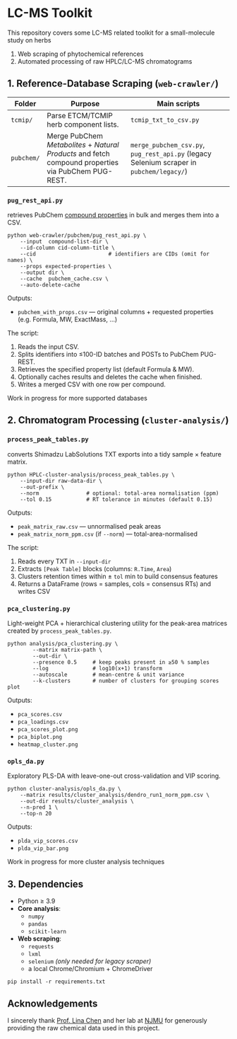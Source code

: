 # LC-MS Toolkit

This repository covers some LC-MS related toolkit for a small-molecule study on herbs
1. Web scraping of phytochemical references
2. Automated processing of raw HPLC/LC-MS chromatograms

## 1. Reference-Database Scraping (`web-crawler/`)

| Folder | Purpose | Main scripts |
| ------ | ------- | ------------ |
| `tcmip/`  | Parse ETCM/TCMIP herb component lists. | `tcmip_txt_to_csv.py` |
| `pubchem/`| Merge PubChem *Metabolites* + *Natural Products* and fetch compound properties via PubChem PUG-REST. | `merge_pubchem_csv.py`, `pug_rest_api.py`  (legacy Selenium scraper in `pubchem/legacy/`) |

### `pug_rest_api.py`  
retrieves PubChem [compound properties](https://pubchem.ncbi.nlm.nih.gov/docs/pug-rest#section=Compound-Property-Tables) in bulk and merges them into a CSV.

```
python web-crawler/pubchem/pug_rest_api.py \
    --input  compound-list-dir \
    --id-column cid-column-title \
    --cid                       # identifiers are CIDs (omit for names) \
    --props expected-properties \
    --output dir \
    --cache  pubchem_cache.csv \
    --auto-delete-cache
```

Outputs:

* `pubchem_with_props.csv` — original columns + requested properties  
  (e.g. Formula, MW, ExactMass, …)

The script:

1. Reads the input CSV.  
2. Splits identifiers into ≤100-ID batches and POSTs to PubChem PUG-REST.  
3. Retrieves the specified property list (default Formula & MW).  
4. Optionally caches results and deletes the cache when finished.  
5. Writes a merged CSV with one row per compound.

Work in progress for more supported databases

## 2. Chromatogram Processing (`cluster-analysis/`)

### `process_peak_tables.py` 
converts Shimadzu LabSolutions TXT exports into a tidy sample × feature matrix.

```
python HPLC-cluster-analysis/process_peak_tables.py \
    --input-dir raw-data-dir \
    --out-prefix \
    --norm               # optional: total-area normalisation (ppm)
    --tol 0.15           # RT tolerance in minutes (default 0.15)
```

Outputs:

* `peak_matrix_raw.csv`   — unnormalised peak areas  
* `peak_matrix_norm_ppm.csv` (if `--norm`)   — total-area-normalised  

The script:

1. Reads every TXT in `--input-dir`
2. Extracts `[Peak Table]` blocks (columns: `R.Time`, `Area`)
3. Clusters retention times within ± `tol` min to build consensus features
4. Returns a DataFrame (rows = samples, cols = consensus RTs) and writes CSV

### `pca_clustering.py`

Light-weight PCA + hierarchical clustering utility for the peak-area matrices created by `process_peak_tables.py`.

```
python analysis/pca_clustering.py \
        --matrix matrix-path \
        --out-dir \
        --presence 0.5     # keep peaks present in ≥50 % samples
        --log              # log10(x+1) transform
        --autoscale        # mean-centre & unit variance
        --k-clusters       # number of clusters for grouping scores plot
```

Outputs: 
* `pca_scores.csv`
* `pca_loadings.csv`
* `pca_scores_plot.png`
* `pca_biplot.png`
* `heatmap_cluster.png`

### `opls_da.py`
Exploratory PLS-DA with leave-one-out cross-validation and VIP scoring.

```
python cluster-analysis/opls_da.py \
    --matrix results/cluster_analysis/dendro_run1_norm_ppm.csv \
    --out-dir results/cluster_analysis \
    --n-pred 1 \
    --top-n 20
```

Outputs:
* `plda_vip_scores.csv` 
* `plda_vip_bar.png` 

Work in progress for more cluster analysis techniques

## 3. Dependencies

* Python ≥ 3.9  
* **Core analysis**: 
    - `numpy`
    - `pandas`  
    - `scikit-learn`
* **Web scraping**: 
    - `requests`
    - `lxml`
    - `selenium`   *(only needed for legacy scraper)*
    - a local Chrome/Chromium + ChromeDriver

```
pip install -r requirements.txt        
```

## Acknowledgements

I sincerely thank [Prof. Lina Chen](https://english.njmu.edu.cn/_t965/2019/0129/c11686a142685/page.htm) and her lab at [NJMU](https://www.njmu.edu.cn) for generously providing the raw chemical data used in this project.